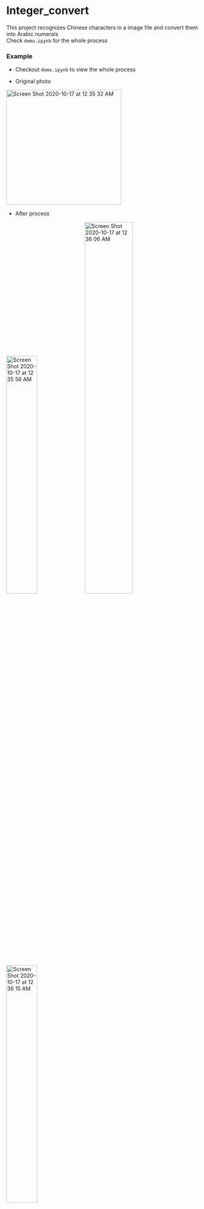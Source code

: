 # Integer_convert

This project recognizes Chinese characters in a image file and convert them into Arabic numerals  
Check `demo.ipynb` for the whole process

### Example

- Checkout `demo.ipynb` to view the whole process

- Original photo
<img width="302" alt="Screen Shot 2020-10-17 at 12 35 32 AM" src="https://user-images.githubusercontent.com/63531857/96331349-67639500-1011-11eb-9973-3d97b9bcff67.png">

- After process
<img width="40%" alt="Screen Shot 2020-10-17 at 12 35 56 AM" src="https://user-images.githubusercontent.com/63531857/96331379-8f52f880-1011-11eb-9372-2dca1236f291.png">
<img width="50%" alt="Screen Shot 2020-10-17 at 12 36 06 AM" src="https://user-images.githubusercontent.com/63531857/96331378-8eba6200-1011-11eb-81b8-f115e44b7bf9.png">
<img width="40%" alt="Screen Shot 2020-10-17 at 12 36 15 AM" src="https://user-images.githubusercontent.com/63531857/96331377-8e21cb80-1011-11eb-8791-2639067cea12.png">

### Prerequisites

[Pytorch](https://pytorch.org/)  
[OpenCV](https://opencv.org/)  
[torchvision](https://pytorch.org/docs/stable/torchvision/index.html)  

### Training Dataset
[Chinese MNIST](https://www.kaggle.com/gpreda/chinese-mnist/discussion/173101)


### Files
- `demo.ipynb` a example to show how the program works.
- `src/`
  - `model.py` Defination of `class IntRec`, the model trained to convert chinese character to Arabic numerals.
  - `utils.py` 
    - Implementation of `DataLoader`, which load image files from dataset into tensor of shape   
    `[batch, channel, height, width]` along with groundtruth label
    - `HelperFunc` a class of helper function to extract single characters from each image
  - `train.py` traning loops for the model, aumomatically use [cuda](https://developer.nvidia.com/cuda-downloads) if availiable. Tracking training and validation accuracy in `train_acc.pickle` and `valid_acc.pickle`
- `data/` containing training data images and a csv file `chinese_mnist.csv`, which contains paths to images and labels.
- `pictures/` the program will read image files from this folder and produce prediction


## Author

* **Chen Li** - *Initial work* - 

